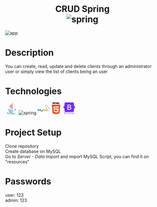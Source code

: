 <h1 align="center">CRUD Spring </br>
<img src="https://www.vectorlogo.zone/logos/springio/springio-icon.svg" alt="spring" width="40" height="40"/></h1>
</h1>

![app](https://user-images.githubusercontent.com/51438320/114426106-1a134b00-9b90-11eb-9a8e-57c914a4fa7b.png)

# Description
You can create, read, update and delete clients through an administrator user or simply view the list of clients being an user

# Technologies
<img src="https://raw.githubusercontent.com/devicons/devicon/master/icons/java/java-original.svg" alt="java" width="40" height="40"/>  <img src="https://www.vectorlogo.zone/logos/springio/springio-icon.svg" alt="spring" width="40" height="40"/> <img src="https://raw.githubusercontent.com/devicons/devicon/master/icons/mysql/mysql-original-wordmark.svg" alt="mysql" width="40" height="40"/><img src="https://raw.githubusercontent.com/devicons/devicon/master/icons/html5/html5-original-wordmark.svg" alt="html5" width="40" height="40"/> <img src="https://raw.githubusercontent.com/devicons/devicon/master/icons/bootstrap/bootstrap-plain-wordmark.svg" alt="bootstrap" width="40" height="40"/>

# Project Setup
Clone repository </br>
Create database on MySQL </br>
Go to <i>Server - Data Import</i> and import MySQL Script, you can find it on "resources"

# Passwords 
user: 123 </br>
admin: 123

